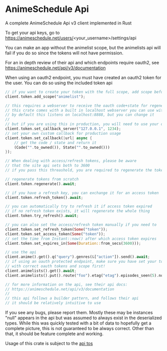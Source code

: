 # AnimeSchedule Api

A complete AnimeSchedule Api v3 client implemented in Rust

To get your api keys, go to https://animeschedule.net/users/<your_username>/settings/api

You can make an app without the animelist scope, but the animelists api will fail if you do so since the tokens will not have permission.

For an in depth review of their api and which endpoints require oauth2, see https://animeschedule.net/api/v3/documentation

When using an oauth2 endpoint, you must have created an oauth2 token for the user. You can do so using the included token api
```rust
// if you want to create your token with the full scope, add scope before generating a token
client.token.add_scope("animelist");

// this requires a webserver to receive the oauth code+state for regenerate
// this crate comes with a built in localhost webserver you can use with feature `callback_server`
// by default this listens on localhost:8888, but you can change it
//
// but if you are using this in production, you will need to use your own server
client.token.set_callback_server("127.0.0.1", 1234);
// set your own custom callback for production usage
client.token.set_callback(|url| async {
    // get the code / state and return it
    (Code("".to_owned()), State("".to_owned()))
});

// When dealing with access/refresh tokens, please be aware
// that the site api sets both to 3600
// if you pass this threashold, you are required to regenerate the tokens

// regenerate tokens from scratch
client.token.regenerate().await;

// if you have a refresh key, you can exchange it for an access token
client.token.refresh_token().await;

// you can automatically try to refresh it if access token expired
// if no refresh token exists, it will regenerate the whole thing
client.token.try_refresh().await;

// you can also set the access/refresh token manually if you need to
client.token.set_refresh_token(Some("token"));
client.token.set_access_token(Some("token"));
// set the time from Instant::now() after which access token expires
client.token.set_expires_in(Some(Duration::from_secs(3600)));

// use the api
client.anime().get().q("query").genres(&["action"]).send().await;
// if using an oauth protected endpoint, make sure you have set your token
// with correct oauth tokens and scope first!
client.animelists().get().await;
client.animelists().put().route("foo").etag("etag").episodes_seen(5).note("I love anime").send().await;

// for more information on the api, see their api docs:
// https://animeschedule.net/api/v3/documentation
//
// this api follows a builder pattern, and follows their api
// it should be relatively intuitive to use
```

If you see any bugs, please report them. Mostly these may be instances "null" appears in the api but was assumed to always exist in the deserialized types. While this was quickly tested with a bit of data to hopefully get a complete picture, this is not guaranteed to be always correct. Other than that, it should be feature complete and working.

Usage of this crate is subject to the [api tos](https://animeschedule.net/api-terms-of-use)
